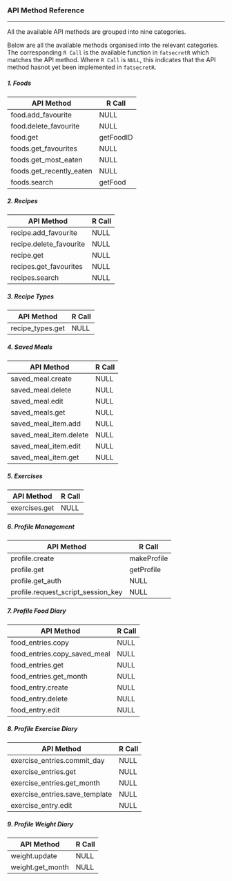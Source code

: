 ###  API Method Reference
---
All the available API methods are grouped into nine categories.

Below are all the available methods organised into the relevant categories. The corresponding `R Call` is the available function in `fatsecretR` which matches the API method. Where `R Call` is `NULL`, this indicates that the API method hasnot yet been implemented in `fatsecretR`.

##### 1. Foods
API Method         | R Call
-------------------|-------
food.add_favourite | NULL
food.delete_favourite| NULL
food.get|getFoodID
foods.get_favourites|NULL
foods.get_most_eaten|NULL
foods.get_recently_eaten|NULL
foods.search|getFood

##### 2. Recipes
API Method         | R Call
-------------------|-------
recipe.add_favourite | NULL
recipe.delete_favourite| NULL
recipe.get|NULL
recipes.get_favourites|NULL
recipes.search|NULL

##### 3. Recipe Types
API Method         | R Call
-------------------|-------
recipe_types.get | NULL

##### 4. Saved Meals
API Method         | R Call
-------------------|-------
saved_meal.create| NULL
saved_meal.delete| NULL
saved_meal.edit|NULL
saved_meals.get|NULL
saved_meal_item.add|NULL
saved_meal_item.delete|NULL
saved_meal_item.edit|NULL
saved_meal_item.get|NULL

##### 5. Exercises
API Method         | R Call
-------------------|-------
exercises.get | NULL

##### 6. Profile Management
API Method         | R Call
-------------------|-------
profile.create | makeProfile
profile.get| getProfile
profile.get_auth|NULL
profile.request_script_session_key|NULL

##### 7. Profile Food Diary
API Method         | R Call
-------------------|-------
food_entries.copy | NULL
food_entries.copy_saved_meal| NULL
food_entries.get|NULL
food_entries.get_month|NULL
food_entry.create|NULL
food_entry.delete|NULL
food_entry.edit|NULL

##### 8. Profile Exercise Diary
API Method         | R Call
-------------------|-------
exercise_entries.commit_day | NULL
exercise_entries.get| NULL
exercise_entries.get_month|NULL
exercise_entries.save_template|NULL
exercise_entry.edit|NULL

##### 9. Profile Weight Diary
API Method         | R Call
-------------------|-------
weight.update | NULL
weight.get_month| NULL
